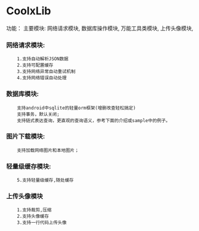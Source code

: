 # CoolxLib
功能：
    主要模块:
        网络请求模块,
        数据库操作模块,
        万能工具类模块,
        上传头像模块,
      
    
### 网络请求模块:
        1.支持自动解析JSON数据
        2.支持可配置缓存
        3.支持网络异常自动重试机制
        4.支持网络错误自动处理
       
        
### 数据库模块:
        支持android中sqlite的轻量orm框架(增删改查轻松搞定) 
        支持事务，默认关闭;
        支持链式表达查询，更直观的查询语义，参考下面的介绍或sample中的例子。
     
### 图片下载模块:   
        支持加载网络图片和本地图片；
        
### 轻量级缓存模块:
        5.支持轻量级缓存,随处缓存
        
### 上传头像模块
        1.支持裁剪,压缩
        2.支持头像缓存
        3.支持一行代码上传头像
        
    

    
    
    
    
